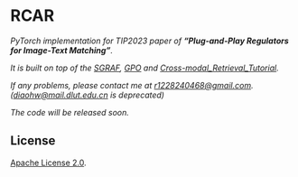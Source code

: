 # RCAR
*PyTorch implementation for TIP2023 paper of **“Plug-and-Play Regulators for Image-Text Matching”**.* 

*It is built on top of the [SGRAF](https://github.com/Paranioar/SGRAF), [GPO](https://github.com/woodfrog/vse_infty) and [Cross-modal_Retrieval_Tutorial](https://github.com/Paranioar/Cross-modal_Retrieval_Tutorial).* 

*If any problems, please contact me at r1228240468@gmail.com. (diaohw@mail.dlut.edu.cn is deprecated)*

*The code will be released soon.*

## License

[Apache License 2.0](http://www.apache.org/licenses/LICENSE-2.0).  
